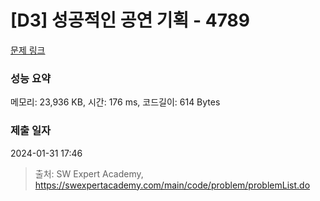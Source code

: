 # [D3] 성공적인 공연 기획 - 4789 

[문제 링크](https://swexpertacademy.com/main/code/problem/problemDetail.do?contestProbId=AWS2dSgKA8MDFAVT) 

### 성능 요약

메모리: 23,936 KB, 시간: 176 ms, 코드길이: 614 Bytes

### 제출 일자

2024-01-31 17:46



> 출처: SW Expert Academy, https://swexpertacademy.com/main/code/problem/problemList.do